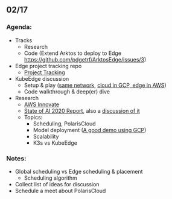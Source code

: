 ## 02/17

### Agenda:

- Tracks
  - Research
  - Code (Extend Arktos to deploy to Edge https://github.com/pdgetrf/ArktosEdge/issues/3)
- Edge project tracking repo
  - [Project Tracking](https://github.com/pdgetrf/ArktosEdge/projects/1)
- KubeEdge discussion
  - Setup & play ([same network](https://github.com/pdgetrf/ArktosEdge/wiki/KubeEdge-Setup-(Same-Network)), [cloud in GCP, edge in AWS](https://github.com/pdgetrf/ArktosEdge/wiki/KubeEdge-Setup-(Different-Network)))
  - Code walkthrough & deep(er) dive
- Research
  - [AWS Innovate](https://aws.amazon.com/events/aws-innovate/machine-learning/?sc_channel=em&sc_campaign=APAC_FIELD_T1_en-innovate-aiml_20210224_7014z000001MMP3&sc_publisher=aws&sc_medium=em_aws_innovate_aiml&sc_content=field_t1event_field&sc_country=mult&sc_geo=mult&sc_category=mult&sc_outcome=field&trkCampaign=innovate-ml&trk=em_regconfirmed_innovateml21)
  - [State of AI 2020 Report](https://www.stateof.ai), also a [discussion of it](https://youtu.be/o2fYsrV-YlQ)
  - Topics:
    - Scheduling, PolarisCloud
    - Model deployment ([A good demo using GCP](https://youtu.be/fw6NMQrYc6w))
    - Scalability
    - K3s vs KubeEdge

### Notes:
- Global scheduling vs Edge scheduling & placement
  - Scheduling algorithm
- Collect list of ideas for discussion
- Schedule a meet about PolarisCloud 
